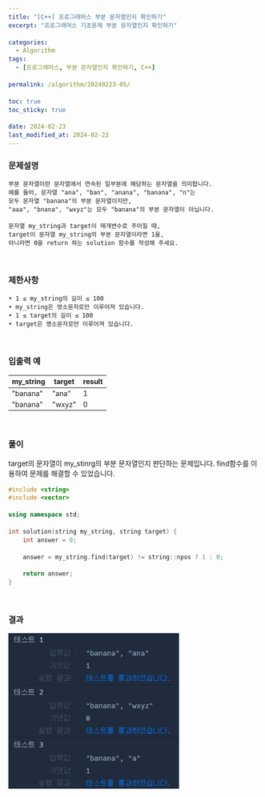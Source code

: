 ```yaml
---
title: "[C++] 프로그래머스 부분 문자열인지 확인하기"
excerpt: "프로그래머스 기초문제 부분 문자열인지 확인하기"

categories:
  - Algorithm
tags:
  - [프로그래머스, 부분 문자열인지 확인하기, C++]

permalink: /algorithm/20240223-05/

toc: true
toc_sticky: true

date: 2024-02-23
last_modified_at: 2024-02-23
---
```


### 문제설명

    부분 문자열이란 문자열에서 연속된 일부분에 해당하는 문자열을 의미합니다.
    예를 들어, 문자열 "ana", "ban", "anana", "banana", "n"는
    모두 문자열 "banana"의 부분 문자열이지만,
    "aaa", "bnana", "wxyz"는 모두 "banana"의 부분 문자열이 아닙니다.
    
    문자열 my_string과 target이 매개변수로 주어질 때,
    target이 문자열 my_string의 부분 문자열이라면 1을,
    아니라면 0을 return 하는 solution 함수를 작성해 주세요.

<br/>

### 제한사항

    • 1 ≤ my_string의 길이 ≤ 100
    • my_string은 영소문자로만 이루어져 있습니다.
    • 1 ≤ target의 길이 ≤ 100
    • target은 영소문자로만 이루어져 있습니다.

<br/>

### 입출력 예

|my_string|target|result|
|----|----|----|
|"banana"|"ana"|1|
|"banana"|"wxyz"|0|

<br/>

### 풀이

target의 문자열이 my_stinrg의 부분 문자열인지 판단하는 문제입니다. find함수를 이용하여 문제를 해결할 수 있었습니다.

```cpp
#include <string>
#include <vector>

using namespace std;

int solution(string my_string, string target) {
    int answer = 0;
    
    answer = my_string.find(target) != string::npos ? 1 : 0;
    
    return answer;
}
```

<br/>

### 결과
![코드 실행결과](/assets/images/posts_img/20240223-05/001.png "코드 실행결과")

<script async src="https://pagead2.googlesyndication.com/pagead/js/adsbygoogle.js?client=ca-pub-9590884639502637"
     crossorigin="anonymous"></script>
<!-- devlogbase_01 -->
<ins class="adsbygoogle"
     style="display:block"
     data-ad-client="ca-pub-9590884639502637"
     data-ad-slot="4742297382"
     data-ad-format="auto"
     data-full-width-responsive="true"></ins>
<script>
     (adsbygoogle = window.adsbygoogle || []).push({});
</script>
